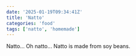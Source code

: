 ```yaml
---
date: '2025-01-19T09:34:41Z'
title: 'Natto'
categories: 'food'
tags: ['natto', 'homemade']
---
```

Natto... Oh natto...
Natto is made from soy beans.
